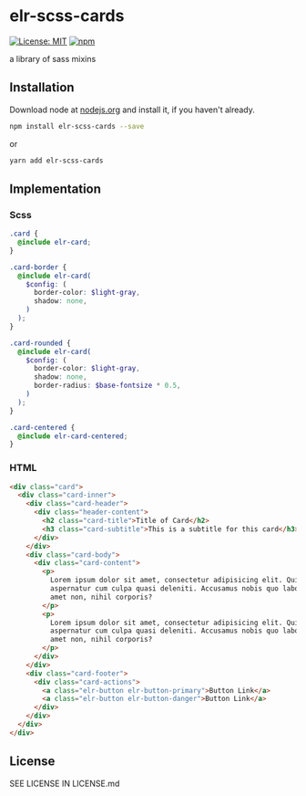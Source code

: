 # elr-scss-cards

[![License: MIT](https://img.shields.io/badge/License-MIT-yellow.svg)](https://opensource.org/licenses/MIT)
[![npm](https://img.shields.io/npm/dm/elr-scss-cards.svg?style=flat)](https://www.npmjs.com/package/elr-scss-cards)

a library of sass mixins

## Installation

Download node at [nodejs.org](http://nodejs.org) and install it, if you haven't already.

```sh
npm install elr-scss-cards --save
```

or

```sh
yarn add elr-scss-cards
```

## Implementation

### Scss

```scss
.card {
  @include elr-card;
}
```

```scss
.card-border {
  @include elr-card(
    $config: (
      border-color: $light-gray,
      shadow: none,
    )
  );
}
```

```scss
.card-rounded {
  @include elr-card(
    $config: (
      border-color: $light-gray,
      shadow: none,
      border-radius: $base-fontsize * 0.5,
    )
  );
}
```

```scss
.card-centered {
  @include elr-card-centered;
}
```

### HTML

```html
<div class="card">
  <div class="card-inner">
    <div class="card-header">
      <div class="header-content">
        <h2 class="card-title">Title of Card</h2>
        <h3 class="card-subtitle">This is a subtitle for this card</h3>
      </div>
    </div>
    <div class="card-body">
      <div class="card-content">
        <p>
          Lorem ipsum dolor sit amet, consectetur adipisicing elit. Quidem
          aspernatur cum culpa quasi deleniti. Accusamus nobis quo labore iure
          amet non, nihil corporis?
        </p>
        <p>
          Lorem ipsum dolor sit amet, consectetur adipisicing elit. Quidem
          aspernatur cum culpa quasi deleniti. Accusamus nobis quo labore iure
          amet non, nihil corporis?
        </p>
      </div>
    </div>
    <div class="card-footer">
      <div class="card-actions">
        <a class="elr-button elr-button-primary">Button Link</a>
        <a class="elr-button elr-button-danger">Button Link</a>
      </div>
    </div>
  </div>
</div>
```

## License

SEE LICENSE IN LICENSE.md
